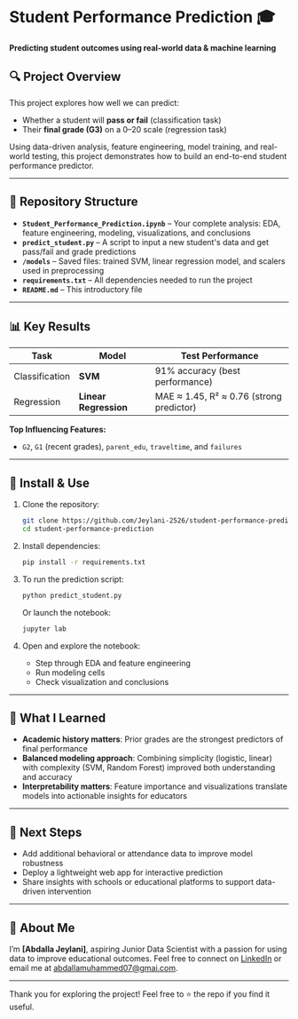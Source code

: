 
# Student Performance Prediction 🎓

**Predicting student outcomes using real-world data & machine learning**

## 🔍 Project Overview

This project explores how well we can predict:
- Whether a student will **pass or fail** (classification task)
- Their **final grade (G3)** on a 0–20 scale (regression task)

Using data-driven analysis, feature engineering, model training, and real-world testing, this project demonstrates how to build an end-to-end student performance predictor.

---

## 📁 Repository Structure

- **`Student_Performance_Prediction.ipynb`** – Your complete analysis: EDA, feature engineering, modeling, visualizations, and conclusions  
- **`predict_student.py`** – A script to input a new student's data and get pass/fail and grade predictions  
- **`/models`** – Saved files: trained SVM, linear regression model, and scalers used in preprocessing  
- **`requirements.txt`** – All dependencies needed to run the project  
- **`README.md`** – This introductory file  

---

## 📊 Key Results

| Task         | Model                 | Test Performance                      |
|--------------|-----------------------|---------------------------------------|
| Classification | **SVM**             | 91% accuracy (best performance)        |
| Regression     | **Linear Regression** | MAE ≈ 1.45, R² ≈ 0.76 (strong predictor) |

**Top Influencing Features:**  
- `G2`, `G1` (recent grades), `parent_edu`, `traveltime`, and `failures`

---

## 🧩 Install & Use

1. Clone the repository:
   ```bash
   git clone https://github.com/Jeylani-2526/student-performance-prediction.git
   cd student-performance-prediction


2. Install dependencies:

   ```bash
   pip install -r requirements.txt
   ```

3. To run the prediction script:

   ```bash
   python predict_student.py
   ```

   Or launch the notebook:

   ```bash
   jupyter lab
   ```

4. Open and explore the notebook:

   * Step through EDA and feature engineering
   * Run modeling cells
   * Check visualization and conclusions

---

## 🧠 What I Learned

* **Academic history matters**: Prior grades are the strongest predictors of final performance
* **Balanced modeling approach**: Combining simplicity (logistic, linear) with complexity (SVM, Random Forest) improved both understanding and accuracy
* **Interpretability matters**: Feature importance and visualizations translate models into actionable insights for educators

---

## 🚀 Next Steps

* Add additional behavioral or attendance data to improve model robustness
* Deploy a lightweight web app for interactive prediction
* Share insights with schools or educational platforms to support data-driven intervention

---

## 🙋 About Me

I’m **\[Abdalla Jeylani]**, aspiring Junior Data Scientist with a passion for using data to improve educational outcomes. Feel free to connect on [LinkedIn](https://www.linkedin.com/in/abdullahi-jeylani-1a7b83278/) or email me at [abdallamuhammed07@gmai.com](abdallamuhammed07@gmail.com).

---

Thank you for exploring the project! Feel free to ⭐ the repo if you find it useful.

```


